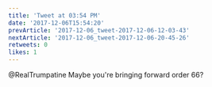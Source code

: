 ```yaml
---
title: 'Tweet at 03:54 PM'
date: '2017-12-06T15:54:20'
prevArticle: '2017-12-06_tweet-2017-12-06-12-03-43'
nextArticle: '2017-12-06_tweet-2017-12-06-20-45-26'
retweets: 0
likes: 1
---
```

@RealTrumpatine Maybe you're bringing forward order 66?